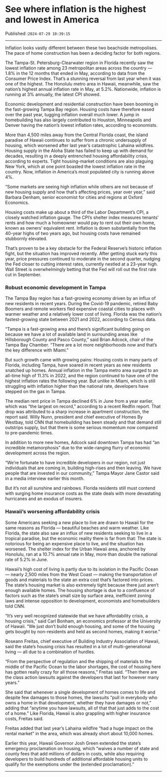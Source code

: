 # See where inflation is the highest and lowest in America

Published :`2024-07-29 10:39:15`

---

Inflation looks vastly different between these two beachside metropolises. The pace of home construction has been a deciding factor for both regions.

The Tampa-St. Petersburg-Clearwater region in Florida recently saw the lowest inflation rate among 23 metropolitan areas across the country — 1.8% in the 12 months that ended in May, according to data from the Consumer Price Index. That’s a stunning reversal from last year when it was one of the highest. The Honolulu metro area in Hawaii, meanwhile, saw the nation’s highest annual inflation rate in May, at 5.2%. Nationwide, inflation is running at 3% annually, the latest CPI showed.

Economic development and residential construction have been booming in the fast-growing Tampa Bay region. Housing costs have therefore eased over the past year, tugging inflation overall much lower. A jump in homebuilding has also largely contributed to Houston, Minneapolis and Denver having the nation’s lowest inflation rates, according to economists.

More than 4,500 miles away from the Central Florida coast, the island paradise of Hawaii continues to suffer from a chronic undersupply of housing, which worsened after last year’s catastrophic Lahaina wildfires. Housing supply in the Aloha State has failed to keep up with demand for decades, resulting in a deeply entrenched housing affordability crisis, according to experts. Tight housing-market conditions are also plaguing New York, which at one point boasted the lowest inflation rate in the country. Now, inflation in America’s most populated city is running above 4%.

“Some markets are seeing high inflation while others are not because of new housing supply and how that’s affecting prices, year over year,” said Barbara Denham, senior economist for cities and regions at Oxford Economics.

Housing costs make up about a third of the Labor Department’s CPI, a closely watched inflation gauge. The CPI’s shelter index measures tenants’ rents and how much a homeowner would pay to rent out their own home, known as owners’ equivalent rent. Inflation is down substantially from the 40-year highs of two years ago, but housing costs have remained stubbornly elevated.

That’s proven to be a key obstacle for the Federal Reserve’s historic inflation fight, but the situation has improved recently. After getting stuck early this year, price pressures continued to moderate in the second quarter, nudging the Fed closer to cutting interest rates, currently nestled at a 23-year high. Wall Street is overwhelmingly betting that the Fed will roll out the first rate cut in September.

### Robust economic development in Tampa

The Tampa Bay region has a fast-growing economy driven by an influx of new residents in recent years. During the Covid-19 pandemic, retired Baby Boomers and remote workers fled expensive coastal cities to places with warmer weather and a relatively lower cost of living. Florida was the nation’s fastest-growing state between 2021 and 2022, according to Census data.

“Tampa is a fast-growing area and there’s significant building going on because we have a lot of available land in surrounding areas like Hillsborough County and Pasco County,” said Brian Adcock, chair of the Tampa Bay Chamber. “There are a lot more neighborhoods now and that’s the key difference with Miami.”

But such growth came with growing pains: Housing costs in many parts of Florida, including Tampa, have soared in recent years as new residents snatched up homes. Annual inflation in the Tampa metro area surged to an all-time high of 11.3% in 2022, and the region continued to have one of the highest inflation rates the following year. But unlike in Miami, which is still struggling with inflation higher than the national rate, developers have stepped on the gas in Tampa.

The median rent price in Tampa declined 6% in June from a year earlier, which was “the largest on record,” according to a recent Redfin report. That drop was attributed to a sharp increase in apartment construction, the report said. Willy Nunn, president and chief executive of Homes By Westbay, told CNN that homebuilding has been steady and that demand still outstrips supply, but that there is some serious momentum now compared to pre-pandemic times.

In addition to more new homes, Adcock said downtown Tampa has had “an incredible metamorphosis” due to the wide-ranging flurry of economic development across the region.

“We’re fortunate to have incredible developers in our region, not just individuals that are coming in, building high-rises and then leaving. We have people that are invested in our community,” Tampa Mayor Jane Castor said in a media interview earlier this month.

But it’s not all sunshine and rainbows. Florida residents still must contend with surging home insurance costs as the state deals with more devastating hurricanes and an exodus of insurers.

### Hawaii’s worsening affordability crisis

Some Americans seeking a new place to live are drawn to Hawaii for the same reasons as Florida — beautiful beaches and warm weather. Like Florida, the state also saw an influx of new residents seeking to live in a tropical paradise, but the economic reality there is far from that: The state is notorious for being an expensive place to live, and the situation has worsened. The shelter index for the Urban Hawaii area, anchored by Honolulu, ran at a 10.7% annual rate in May, more than double the national rate of 5.2% in June.

Hawaii’s high cost of living is partly due to its isolation in the Pacific Ocean — nearly 2,500 miles from the West Coast — making the transportation of goods and materials to the state an extra cost that’s factored into prices. The state’s housing market is also extremely tight because there just aren’t enough available homes. The housing shortage is due to a confluence of factors such as the state’s small size by surface area, inefficient zoning laws and intense opposition to development, economists and homebuilders told CNN.

“It’s very well recognized statewide that we have affordability crisis, a housing crisis,” said Carl Bonham, an economics professor at the University of Hawaii. “We just don’t build enough housing, and some of the housing gets bought by non-residents and held as second homes, making it worse.”

Roseann Freitas, chief executive of Building Industry Association of Hawaii, said the state’s housing crisis has resulted in a lot of multi-generational living — all due to a combination of hurdles.

“From the perspective of regulation and the shipping of materials to the middle of the Pacific Ocean to the labor shortages, the cost of housing here has gotten really crazy for all those reasons,” Freitas said. “Then there are the class action lawsuits against the developers that last for however many years.”

She said that whenever a single development of homes comes to life and despite few damages to those homes, the lawsuits “pull in everybody who owns a home in that development, whether they have damages or not,” adding that “anytime you have lawsuits, all of that that just adds to the cost of a home.” Like Florida, Hawaii is also grappling with higher insurance costs, Freitas said.

Freitas added that last year’s Lahaina wildfire “had a huge impact on the rental market” in the area, which was already short about 10,000 homes.

Earlier this year, Hawaii Governor Josh Green extended the state’s emergency proclamation on housing, which “waives a number of state and county fees that add millions of dollars in costs, while also requiring developers to build hundreds of additional affordable housing units to qualify for the exemptions under the (extended proclamation).”

---

